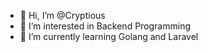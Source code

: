 - 👋 Hi, I’m @Cryptious
- 👀 I’m interested in Backend Programming
- 🌱 I’m currently learning Golang and Laravel

<!---
Cryptious/Cryptious is a ✨ special ✨ repository because its `README.md` (this file) appears on your GitHub profile.
You can click the Preview link to take a look at your changes.
--->
